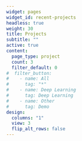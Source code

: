 ```yaml
---
widget: pages
widget_id: recent-projects
headless: true
weight: 30
title: Projects
subtitle: ""
active: true
content:
  page_type: project
  count: 3
  filter_default: 0
#  filter_button:
#    - name: All
#      tag: "*"
#    - name: Deep Learning
#      tag: Deep Learning
#    - name: Other
#      tag: Demo
design:
  columns: "1"
  view: 3
  flip_alt_rows: false
---
```


